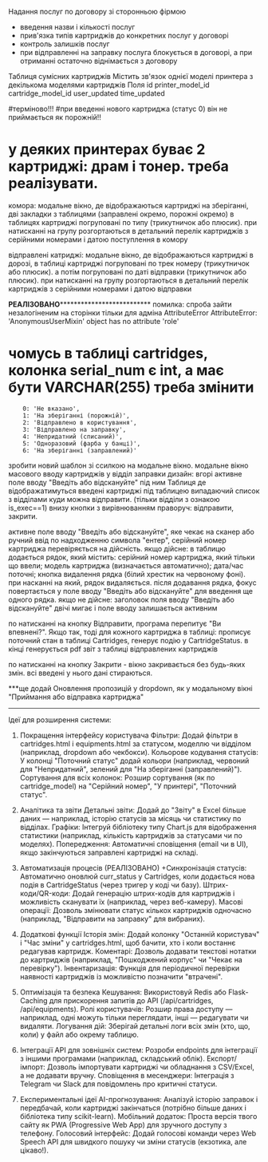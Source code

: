 

Надання послуг по договору зі сторонньою фірмою
- введення назви і кількості послуг
- прив'язка типів картриджів до конкретних послуг у договорі
- контроль залишків послуг
- при відправленні на заправку послуга блокується в договорі, а при отриманні остаточно віднімається з договору

Таблиця сумісних картриджів
Містить зв'язок однієї моделі принтера з декількома моделями картриджів
Поля
id
printer_model_id
cartridge_model_id
user_updated
time_updated

#терміново!!!
#при введенні нового картриджа (статус 0) він не приймається як порожній!!


# у деяких принтерах буває 2 картриджі: драм і тонер. треба реалізувати.



комора:
модальне вікно, де відображаються картриджі на зберіганні,
дві закладки з таблицями (заправлені окремо, порожні окремо)
в таблицях картриджі погруповані по типу (трикутничок або плюсик). 
при натисканні на групу розгортаються в детальний перелік картриджів з серійними  номерами і датою поступлення в комору

відправлені катриджі:
модальне вікно, де відображаються картриджі в дорозі,
в таблиці картриджі погруповані по трек номеру (трикутничок або плюсик).
а потім погруповані по даті відправки (трикутничок або плюсик).
при натисканні на групу розгортаються в детальний перелік картриджів з серійними номерами і датою відправки

****РЕАЛІЗОВАНО******************************
помилка: спроба зайти незалогіненим на сторінки тільки для адміна
AttributeError
AttributeError: 'AnonymousUserMixin' object has no attribute 'role'


# чомусь в таблиці cartridges, колонка serial_num є int, а має бути VARCHAR(255) треба змінити


        0: 'Не вказано',
        1: 'На зберіганні (порожній)',
        2: 'Відправлено в користування',
        3: 'Відправлено на заправку',
        4: 'Непридатний (списаний)',
        5: 'Одноразовий (фарба у банці)',
        6: 'На зберіганні (заправлений)'

зробити новий шаблон зі ссилкою на модальне вікно.
модальне вікно масового вводу картриджів у відділ заправки
дизайн:
вгорі активне поле вводу "Введіть або відскануйте"
під ним Таблиця де відображатимуться введені картриджі
під таблицею випадаючий список з відділами куди можна відправити. (тільки відділи з ознакою is_exec==1)
внизу кнопки з вирівнюванням праворуч: відправити, закрити.

активне поле вводу "Введіть або відскануйте", яке чекає на сканер або ручний ввід
по надходженню символа "ентер", серійний номер картриджа перевіряється на дійсність.
якщо дійсне:
в таблицю додається рядок, який містить:
серійний номер картриджа, який тільки що ввели; модель картриджа (визначається автоматично); дата/час поточні;
кнопка видалення рядка (білий хрестик на червоному фоні). при насканні на який, рядок видаляється.
після додавання рядка, фокус повертається у поле вводу "Введіть або відскануйте" для введення ще одного рядка.
якщо не дійсне:
заголовок поля вводу "Введіть або відскануйте" двічі мигає і поле вводу залишається активним

по натисканні на кнопку Відправити, програма перепитує "Ви впевнені?". Якщо так, тоді  для кожного картриджа
в таблиці: прописує поточний стан в таблиці Cartridges, генерує подію у CartridgeStatus.
в кінці генерується pdf звіт з таблиці відправлених картриджів

по натисканні на кнопку Закрити - вікно закривається без будь-яких змін. всі введені у нього дані стираються.


***ще додай  Оновлення пропозицій у dropdown, як у модальному вікні "Приймання або відправка картриджа"


**********************************






Ідеї для розширення системи:
1. Покращення інтерфейсу користувача
Фільтри: Додай фільтри в cartridges.html і equipments.html за статусом, моделлю чи відділом (наприклад, dropdown або чекбокси).
Кольорове кодування статусів: У колонці "Поточний статус" додай кольори (наприклад, червоний для "Непридатний", зелений для "На зберіганні (заправлений)").
Сортування для всіх колонок: Розшир сортування (як по cartridge_model) на "Серійний номер", "У принтері", "Поточний статус".

2. Аналітика та звіти
Детальні звіти: Додай до "Звіту" в Excel більше даних — наприклад, історію статусів за місяць чи статистику по відділах.
Графіки: Інтегруй бібліотеку типу Chart.js для відображення статистики (наприклад, кількість картриджів за статусами чи по моделях).
Попередження: Автоматичні сповіщення (email чи в UI), якщо закінчуються заправлені картриджі на складі.

3. Автоматизація процесів (РЕАЛІЗОВАНО)
+Синхронізація статусів: Автоматично оновлюй curr_status у Cartridges, коли додається нова подія в CartridgeStatus (через тригер у коді чи базу).
Штрих-коди/QR-коди: Додай генерацію штрих-кодів для картриджів і можливість сканувати їх (наприклад, через веб-камеру).
Масові операції: Дозволь змінювати статус кількох картриджів одночасно (наприклад, "Відправити на заправку" для вибраних).

4. Додаткові функції
Історія змін: Додай колонку "Останній користувач" і "Час зміни" у cartridges.html, щоб бачити, хто і коли востаннє редагував картридж.
Коментарі: Дозволь додавати текстові нотатки до картриджів (наприклад, "Пошкоджений корпус" чи "Чекає на перевірку").
Інвентаризація: Функція для періодичної перевірки наявності картриджів із можливістю позначити "втрачені".

5. Оптимізація та безпека
Кешування: Використовуй Redis або Flask-Caching для прискорення запитів до API (/api/cartridges, /api/equipments).
Ролі користувачів: Розшир права доступу — наприклад, одні можуть тільки переглядати, інші — редагувати чи видаляти.
Логування дій: Зберігай детальні логи всіх змін (хто, що, коли) у файл або окрему таблицю.

6. Інтеграції
API для зовнішніх систем: Розроби endpoints для інтеграції з іншими програмами (наприклад, складський облік).
Експорт/імпорт: Дозволь імпортувати картриджі чи обладнання з CSV/Excel, а не додавати вручну.
Сповіщення в месенджери: Інтеграція з Telegram чи Slack для повідомлень про критичні статуси.

7. Експериментальні ідеї
AI-прогнозування: Аналізуй історію заправок і передбачай, коли картриджі закінчаться (потрібно більше даних і бібліотека типу scikit-learn).
Мобільний додаток: Проста версія твого сайту як PWA (Progressive Web App) для зручного доступу з телефону.
Голосовий інтерфейс: Додай голосові команди через Web Speech API для швидкого пошуку чи зміни статусів (екзотика, але цікаво!).


